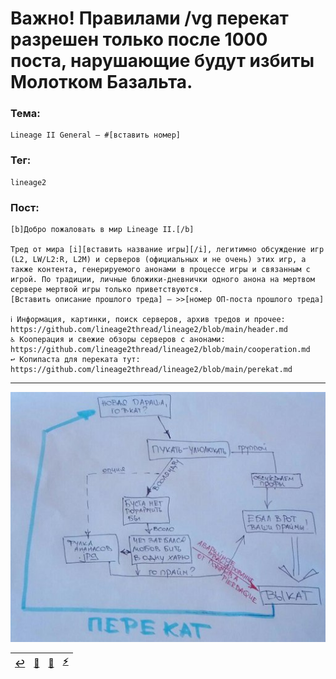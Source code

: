 # Важно! Правилами /vg перекат разрешен только после 1000 поста, нарушающие будут избиты Молотком Базальта.

### Тема:

```
Lineage II General — #[вставить номер]
```

### Тег:

```
lineage2
```

### Пост:

```
[b]Добро пожаловать в мир Lineage II.[/b]

Тред от мира [i][вставить название игры][/i], легитимно обсуждение игр (L2, LW/L2:R, L2M) и серверов (официальных и не очень) этих игр, а также контента, генерируемого анонами в процессе игры и связанным с игрой. По традиции, личные бложики-дневнички одного анона на мертвом сервере мертвой игры только приветствуются.
[Вставить описание прошлого треда] — >>[номер ОП-поста прошлого треда]

ℹ️ Информация, картинки, поиск серверов, архив тредов и прочее: https://github.com/lineage2thread/lineage2/blob/main/header.md
♿ Кооперация и свежие обзоры серверов с анонами: https://github.com/lineage2thread/lineage2/blob/main/cooperation.md
↩️ Копипаста для переката тут: https://github.com/lineage2thread/lineage2/blob/main/perekat.md
```

---

![](pics/perekat.jpg)

|[↩️](header.md)|[📆](archive.md)|[🔄](fback.md)|[⚡](https://2ch.hk/vg/)|
|:---:|:---:|:---:|:---:|
